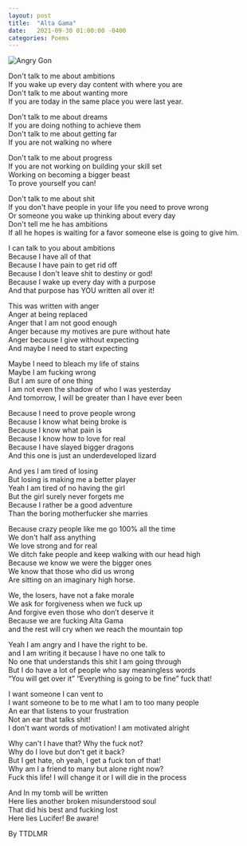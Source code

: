 ```yaml
---
layout: post
title:  "Alta Gama"
date:   2021-09-30 01:00:00 -0400
categories: Poems
---
```


![Angry Gon](https://toonamifaithful.com/wp-content/uploads/2020/10/angry-gon.jpg)


Don't talk to me about ambitions  <br>
If you wake up every day content with where you are  <br>
Don't talk to me about wanting more  <br>
If you are today in the same place you were last year.  <br>

Don't talk to me about dreams  <br>
If you are doing nothing to achieve them  <br>
Don't talk to me about getting far  <br>
If you are not walking no where  <br>

Don't talk to me about progress  <br>
If you are not working on building your skill set  <br>
Working on becoming a bigger beast  <br>
To prove yourself you can!  <br>

Don't talk to me about shit  <br>
If you don't have people in your life you need to prove wrong  <br>
Or someone you wake up thinking about every day  <br>
Don't tell me he has ambitions  <br>
If all he hopes is waiting for a favor someone else is going to give him.  <br>

I can talk to you about ambitions  <br>
Because I have all of that  <br>
Because I have pain to get rid off  <br>
Because I don't leave shit to destiny or god!  <br>
Because I wake up every day with a purpose  <br>
And that purpose has YOU written all over it!  <br>

This was written with anger  <br>
Anger at being replaced  <br>
Anger that I am not good enough  <br>
Anger because my motives are pure without hate  <br>
Anger because I give without expecting   <br>
And maybe I need to start expecting   <br>

Maybe I need to bleach my life of stains  <br>
Maybe I am fucking wrong  <br>
But I am sure of one thing  <br>
I am not even the shadow of who I was yesterday  <br>
And tomorrow, I will be greater than I have ever been  <br>

Because I need to prove people wrong  <br>
Because I know what being broke is  <br>
Because I know what pain is  <br>
Because I know how to love for real  <br>
Because I have slayed bigger dragons  <br>
And this one is just an underdeveloped lizard  <br>

And yes I am tired of losing  <br>
But losing is making me a better player  <br>
Yeah I am tired of no having the girl  <br>
But the girl surely never forgets me  <br>
Because I rather be a good adventure  <br>
Than the boring motherfucker she marries  <br>

Because crazy people like me go 100% all the time  <br>
We don't half ass anything  <br>
We love strong and for real  <br>
We ditch fake people and keep walking with our head high  <br>
Because we know we were the bigger ones  <br>
We know that those who did us wrong  <br>
Are sitting on an imaginary high horse.  <br>

We, the losers, have not a fake morale  <br>
We ask for forgiveness when we fuck up  <br>
And forgive even those who don’t deserve it  <br>
Because we are fucking Alta Gama   <br>
and the rest will cry when we reach the mountain top  <br>

Yeah I am angry and I have the right to be.<br>
and I am writing it because I have no one talk to <br>
No one that understands this shit I am going through <br>
But I do have a lot of people who say meaningless words <br>
“You will get over it” “Everything is going to be fine” fuck that! <br>

I want someone I can vent to <br>
I want someone to be to me what I am to too many people <br>
An ear that listens to your frustration <br>
Not an ear that talks shit!  <br>
I don't want words of motivation! I am motivated alright <br>

Why can't I have that?  Why the fuck not? <br>
Why do I love but don't get it back?  <br>
But I get hate, oh yeah, I get a fuck ton of that! <br>
Why am I a friend to many but alone right now? <br>
Fuck this life! I will change it or I will die in the process <br>

And In my tomb will be written <br>
Here lies another broken misunderstood soul <br>
That did his best and fucking lost <br>
Here lies Lucifer! Be aware! <br>


By TTDLMR



